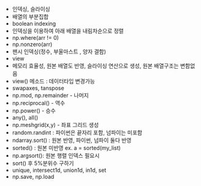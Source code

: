 - 인덱싱, 슬라이싱
- 배열의 부분집합
- boolean indexing 
- 인덱싱을 이용하여 아래 배열을 내림차순으로 정렬
- np.where(arr != 0)
- np.nonzero(arr)
- 팬시 인덱싱(정수, 부울마스트 , 양자 결함)
- view
- 메모리 효율성, 원본 배열도 반영, 슬라이싱 연산으로 생성, 원본 배열구조는 변함없음
- view() 메소드 : 데이터타입 변경가능
- swapaxes, tanspose
- np.mod, np.remainder - 나머지
- np.reciprocal() - 역수
- np.power() - 승수
- any(), all()
- np.meshgrid(x,y) - 좌표 그리드 생성
- random.randint : 파이썬은 끝자리 포함, 넘파이는 미포함
- ndarray.sort() : 원본 반영, 파이썬, 넘파이 둘다 반영
- sorted() : 원본 미반영 ex. a = sorted(my_list)
- np.argsort(): 원본 행렬 인덱스 필요시
- sort() 후 5%분위수 구하기
- unique, intersect1d, union1d, in1d, set
- np.save, np.load
